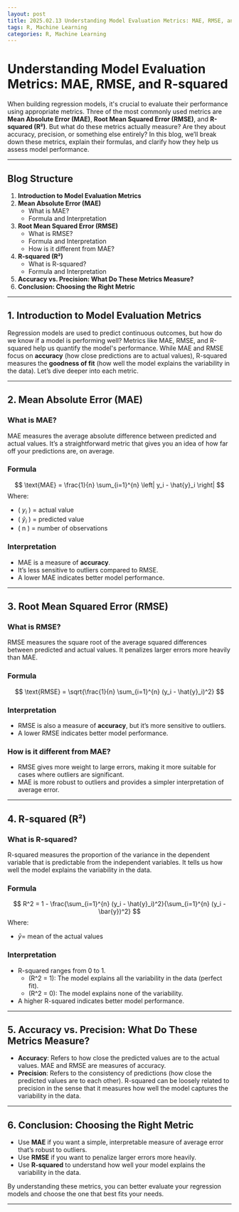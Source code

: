 ```yaml
---
layout: post
title: 2025.02.13 Understanding Model Evaluation Metrics: MAE, RMSE, and R-squared  
tags: R, Machine Learning
categories: R, Machine Learning
---
```

# Understanding Model Evaluation Metrics: MAE, RMSE, and R-squared  

When building regression models, it's crucial to evaluate their performance using appropriate metrics. Three of the most commonly used metrics are **Mean Absolute Error (MAE)**, **Root Mean Squared Error (RMSE)**, and **R-squared (R²)**. But what do these metrics actually measure? Are they about accuracy, precision, or something else entirely? In this blog, we’ll break down these metrics, explain their formulas, and clarify how they help us assess model performance.  

---

## Blog Structure  
1. **Introduction to Model Evaluation Metrics**  
2. **Mean Absolute Error (MAE)**  
   - What is MAE?  
   - Formula and Interpretation  
3. **Root Mean Squared Error (RMSE)**  
   - What is RMSE?  
   - Formula and Interpretation  
   - How is it different from MAE?  
4. **R-squared (R²)**  
   - What is R-squared?  
   - Formula and Interpretation  
5. **Accuracy vs. Precision: What Do These Metrics Measure?**  
6. **Conclusion: Choosing the Right Metric**  

---

## 1. Introduction to Model Evaluation Metrics  
Regression models are used to predict continuous outcomes, but how do we know if a model is performing well? Metrics like MAE, RMSE, and R-squared help us quantify the model's performance. While MAE and RMSE focus on **accuracy** (how close predictions are to actual values), R-squared measures the **goodness of fit** (how well the model explains the variability in the data). Let’s dive deeper into each metric.  

---

## 2. Mean Absolute Error (MAE)  
### What is MAE?  
MAE measures the average absolute difference between predicted and actual values. It’s a straightforward metric that gives you an idea of how far off your predictions are, on average.  

### Formula  
$$
\text{MAE} = \frac{1}{n} \sum_{i=1}^{n} \left| y_i - \hat{y}_i \right|
$$
Where:  
- ( $y_i$ ) = actual value  
- ( $\hat{y}_i$ ) = predicted value  
- \( n \) = number of observations  

### Interpretation  
- MAE is a measure of **accuracy**.  
- It’s less sensitive to outliers compared to RMSE.  
- A lower MAE indicates better model performance.  

---

## 3. Root Mean Squared Error (RMSE)  
### What is RMSE?  
RMSE measures the square root of the average squared differences between predicted and actual values. It penalizes larger errors more heavily than MAE.  

### Formula  
$$
\text{RMSE} = \sqrt{\frac{1}{n} \sum_{i=1}^{n} (y_i - \hat{y}_i)^2}
$$

### Interpretation  
- RMSE is also a measure of **accuracy**, but it’s more sensitive to outliers.  
- A lower RMSE indicates better model performance.  

### How is it different from MAE?  
- RMSE gives more weight to large errors, making it more suitable for cases where outliers are significant.  
- MAE is more robust to outliers and provides a simpler interpretation of average error.  

---

## 4. R-squared (R²)  
### What is R-squared?  
R-squared measures the proportion of the variance in the dependent variable that is predictable from the independent variables. It tells us how well the model explains the variability in the data.  

### Formula  
$$
R^2 = 1 - \frac{\sum_{i=1}^{n} (y_i - \hat{y}_i)^2}{\sum_{i=1}^{n} (y_i - \bar{y})^2}
$$
Where:  
- $\bar{y}$= mean of the actual values  

### Interpretation  
- R-squared ranges from 0 to 1.  
  - \(R^2 = 1\): The model explains all the variability in the data (perfect fit).  
  - \(R^2 = 0\): The model explains none of the variability.  
- A higher R-squared indicates better model performance.  

---

## 5. Accuracy vs. Precision: What Do These Metrics Measure?  
- **Accuracy**: Refers to how close the predicted values are to the actual values. MAE and RMSE are measures of accuracy.  
- **Precision**: Refers to the consistency of predictions (how close the predicted values are to each other). R-squared can be loosely related to precision in the sense that it measures how well the model captures the variability in the data.  

---

## 6. Conclusion: Choosing the Right Metric  
- Use **MAE** if you want a simple, interpretable measure of average error that’s robust to outliers.  
- Use **RMSE** if you want to penalize larger errors more heavily.  
- Use **R-squared** to understand how well your model explains the variability in the data.  

By understanding these metrics, you can better evaluate your regression models and choose the one that best fits your needs.  

---
